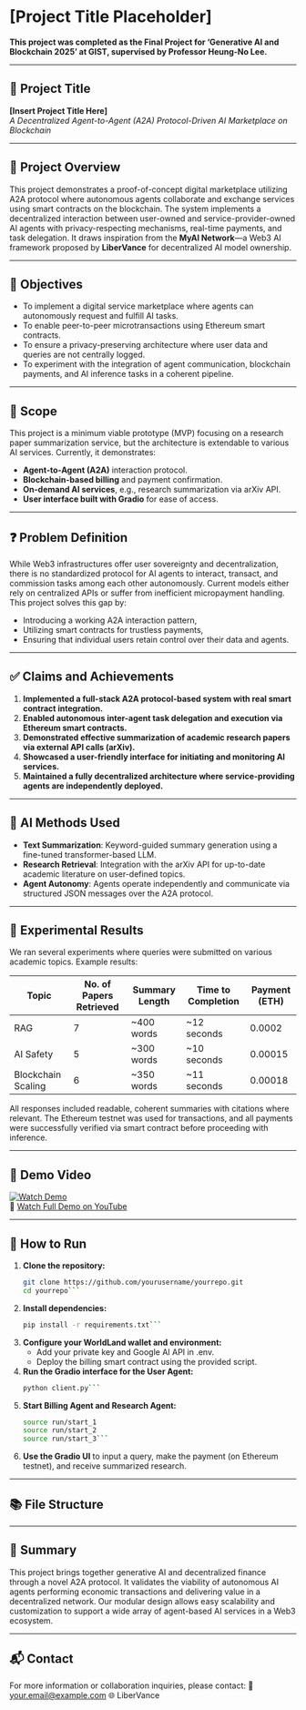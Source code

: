 # [Project Title Placeholder]

**This project was completed as the Final Project for ‘Generative AI and Blockchain 2025’ at GIST, supervised by Professor Heung-No Lee.**

---

## 📌 Project Title
**[Insert Project Title Here]**  
_A Decentralized Agent-to-Agent (A2A) Protocol-Driven AI Marketplace on Blockchain_

---

## 📖 Project Overview

This project demonstrates a proof-of-concept digital marketplace utilizing A2A protocol where autonomous agents collaborate and exchange services using smart contracts on the blockchain. The system implements a decentralized interaction between user-owned and service-provider-owned AI agents with privacy-respecting mechanisms, real-time payments, and task delegation. It draws inspiration from the **MyAI Network**—a Web3 AI framework proposed by **LiberVance** for decentralized AI model ownership.

---

## 🎯 Objectives

- To implement a digital service marketplace where agents can autonomously request and fulfill AI tasks.
- To enable peer-to-peer microtransactions using Ethereum smart contracts.
- To ensure a privacy-preserving architecture where user data and queries are not centrally logged.
- To experiment with the integration of agent communication, blockchain payments, and AI inference tasks in a coherent pipeline.

---

## 📌 Scope

This project is a minimum viable prototype (MVP) focusing on a research paper summarization service, but the architecture is extendable to various AI services. Currently, it demonstrates:

- **Agent-to-Agent (A2A)** interaction protocol.
- **Blockchain-based billing** and payment confirmation.
- **On-demand AI services**, e.g., research summarization via arXiv API.
- **User interface built with Gradio** for ease of access.

---

## ❓ Problem Definition

While Web3 infrastructures offer user sovereignty and decentralization, there is no standardized protocol for AI agents to interact, transact, and commission tasks among each other autonomously. Current models either rely on centralized APIs or suffer from inefficient micropayment handling. This project solves this gap by:

- Introducing a working A2A interaction pattern,
- Utilizing smart contracts for trustless payments,
- Ensuring that individual users retain control over their data and agents.

---

## ✅ Claims and Achievements

1. **Implemented a full-stack A2A protocol-based system with real smart contract integration.**
2. **Enabled autonomous inter-agent task delegation and execution via Ethereum smart contracts.**
3. **Demonstrated effective summarization of academic research papers via external API calls (arXiv).**
4. **Showcased a user-friendly interface for initiating and monitoring AI services.**
5. **Maintained a fully decentralized architecture where service-providing agents are independently deployed.**

---

## 🧠 AI Methods Used

- **Text Summarization**: Keyword-guided summary generation using a fine-tuned transformer-based LLM.
- **Research Retrieval**: Integration with the arXiv API for up-to-date academic literature on user-defined topics.
- **Agent Autonomy**: Agents operate independently and communicate via structured JSON messages over the A2A protocol.

---

## 🧪 Experimental Results

We ran several experiments where queries were submitted on various academic topics. Example results:

| Topic             | No. of Papers Retrieved | Summary Length | Time to Completion | Payment (ETH) |
|-------------------|--------------------------|----------------|---------------------|---------------|
| RAG               | 7                        | ~400 words     | ~12 seconds         | 0.0002        |
| AI Safety         | 5                        | ~300 words     | ~10 seconds         | 0.00015       |
| Blockchain Scaling| 6                      | ~350 words     | ~11 seconds         | 0.00018       |

All responses included readable, coherent summaries with citations where relevant. The Ethereum testnet was used for transactions, and all payments were successfully verified via smart contract before proceeding with inference.

---

## 🎥 Demo Video

[![Watch Demo](https://img.youtube.com/vi/your_video_id_here/0.jpg)](https://www.youtube.com/watch?v=your_video_id_here)  
🔗 [Watch Full Demo on YouTube](https://www.youtube.com/watch?v=your_video_id_here)

---

## 🚀 How to Run

1. **Clone the repository:**
   ```bash
   git clone https://github.com/yourusername/yourrepo.git
   cd yourrepo```
2. **Install dependencies:**
   ```bash
   pip install -r requirements.txt```
3. **Configure your WorldLand wallet and environment:**
   - Add your private key and Google AI API in .env.
   - Deploy the billing smart contract using the provided script.
4. **Run the Gradio interface for the User Agent:**
   ```bash
   python client.py```
5. **Start Billing Agent and Research Agent:**
   ```bash
   source run/start_1
   source run/start_2
   source run/start_3```
6. **Use the Gradio UI** to input a query, make the payment (on Ethereum testnet), and receive summarized research.

---

## 📚 File Structure

---

## 📌 Summary

This project brings together generative AI and decentralized finance through a novel A2A protocol. It validates the viability of autonomous AI agents performing economic transactions and delivering value in a decentralized network. Our modular design allows easy scalability and customization to support a wide array of agent-based AI services in a Web3 ecosystem.

---

## 📬 Contact

For more information or collaboration inquiries, please contact:
📧 your.email@example.com
🌐 LiberVance
